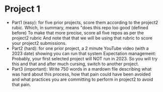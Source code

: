 # Project 1
- Part1 (easy): for five prior projects, score them according to the project2 rubic.
Which, in summary, means "does this repo loo good (defined before)
To make that more precise, score all five repos as per the project2 rubric
And note that that we will be using that rubric to score your project2 submissions.
- Part2 (hard): for one prior project, a 2 minute YouTube video (with a 2023 date) showing you can run that system
Expectation management:
Probably, your first selected project will NOT run in 2023. So you will try this and that and after much cursing, switch to another project.
- Part3 (important): Write 750 words in a mardown file describing what was hard about this process, how that pain could have been avoided and what practices you are committing to perform in project2 to avoid that pain.
